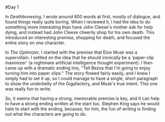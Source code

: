 #Day 1

In *Deathbrowsing*, I wrote around 800 words at first, mostly of dialogue, and found things really quite boring. When I reviewed it, I had the idea to do something more interesting than have John Cleese's mother ask for help dying, and instead had John Cleese cheerily shop for his own death. This introduced an interesting premise, shopping for death, and focused the entire story on one character. 

In *The Optimizer*, I started with the premise that Elon Musk was a supervillain. I settled on the idea that he should ironically be a 'paper-clip maximizer' (a nightmare artificial intelligence thought experiment). I then came up with a dramatic ending line, "Tell Bezos that I'm going to enjoy turning him into paper clips." The story flowed fairly easily, and I knew I simply had to set it up, so I could manage to have a single, short paragraph to show the underbelly of the Gigafactory, and Musk's true intent. This one was really fun to write. 

So, it seems that having a strong, memorable premise is key, and it can help to have a strong ending written at the start too. Stephen King says he would hate to start with the ending, because, for him, the fun of writing is finding out what the characters are going to do. 